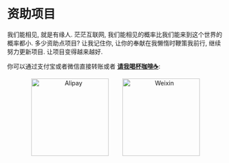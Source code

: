 # 资助项目

我们能相见, 就是有缘人. 茫茫互联网, 我们能相见的概率比我们能来到这个世界的概率都小. 多少资助点项目? 让我记住你, 让你的奉献在我懒惰时鞭策我前行, 继续努力更新项目. 让项目变得越来越好.

你可以通过支付宝或者微信直接转账或者 [**请我喝杯咖啡☕**](https://ko-fi.com/chrislearn):

<p style="text-align: center;">
<img src="https://salvo.rs/images/alipay.png" alt="Alipay" width="180"/>&nbsp;&nbsp;&nbsp;&nbsp;&nbsp;&nbsp;&nbsp;&nbsp;<img src="https://salvo.rs/images/weixin.png" alt="Weixin" width="180"/>
</p>